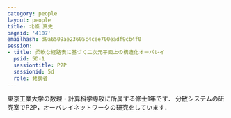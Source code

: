 ```yaml
---
category: people
layout: people
title: 北條 真史
pageid: '4107'
emailhash: d9a6509ae23605c4cee700eadf9cb4f0
session:
- title: 柔軟な経路表に基づく二次元平面上の構造化オーバレイ
  psid: 5D-1
  sessiontitle: P2P
  sessionid: 5d
  role: 発表者
---
```

東京工業大学の数理・計算科学専攻に所属する修士1年です．
分散システムの研究室でP2P，オーバレイネットワークの研究をしています．
